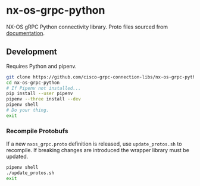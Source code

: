 # nx-os-grpc-python
NX-OS gRPC Python connectivity library. Proto files sourced from [documentation](https://www.cisco.com/c/en/us/td/docs/switches/datacenter/nexus9000/sw/7-x/programmability/guide/b_Cisco_Nexus_9000_Series_NX-OS_Programmability_Guide_7x/b_Cisco_Nexus_9000_Series_NX-OS_Programmability_Guide_7x_chapter_010111.html#id_41517).

## Development
Requires Python and pipenv.

```bash
git clone https://github.com/cisco-grpc-connection-libs/nx-os-grpc-python.git
cd nx-os-grpc-python
# If Pipenv not installed...
pip install --user pipenv
pipenv --three install --dev
pipenv shell
# Do your thing.
exit
```

### Recompile Protobufs
If a new `nxos_grpc.proto` definition is released, use `update_protos.sh` to recompile. If breaking changes are introduced the wrapper library must be updated.

```bash
pipenv shell
./update_protos.sh
exit
```
